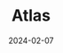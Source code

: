 ---  
layout: startup_page  
title: "Atlas"  
id: "atlas.design"  
permalink: "/atlasatlas.design02072024/"  
website: "https://atlas.design/"  
funding_round: "Grant"  
funding_amount: "$625K"  
investors: "The Austrian Research Promotion Agency (FFG)"  
about: "Atlas is a 3D generative AI platform partnering with game developers and brands to create virtual worlds and experiences rapidly. Its AI products help generate custom assets for video games, virtual ecosystems, and XR experiences. The company prioritizes ethical AI practices and data integrity."  
markets: "AI, 3D, Gaming"  
hq: "Vienna, Vienna, Austria"  
founded_year: "2015"  
linkedin: "https://www.linkedin.com/company/atlashxm"  
twitter: "https://twitter.com/Atlas_HXM"  
instagram: ""  
facebook: "https://www.facebook.com/AtlasHXM"  
crunchbase: ""  
pitchbook: "https://pitchbook.com/profiles/company/223979-50"  

date_display: "07-Feb-2024"  
date: "2024-02-07"

# SEO Optimization  
meta_title: "Atlas - Grant Funding ($625K)"  
meta_description: "Atlas, Atlas is a 3D generative AI platform partnering with game developers and brands to create virtual worlds and experiences rapidly. Its AI products help..."  
meta_keywords: "Atlas, AI, 3D, Gaming, Grant funding"  
canonical_url: "https://startup.projectstartups.com/atlasatlas.design02072024/"  
---